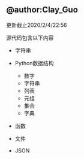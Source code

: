 ## @author:Clay_Guo

更新截止2020/2/4/22:56

源代码包含以下内容

+ 字符串

+ Python数据结构
  + 数字
  + 字符串
  + 列表
  + 元组
  + 集合
  + 字典
+ 函数
+ 文件
+ JSON